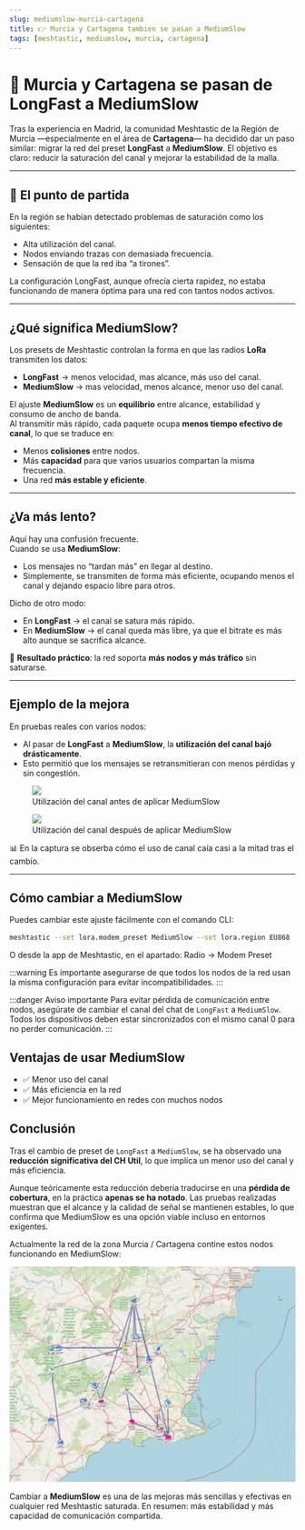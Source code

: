 ```yaml
---
slug: mediumslow-murcia-cartagena
title: 👉 Murcia y Cartagena tambien se pasan a MediumSlow
tags: [meshtastic, mediumslow, murcia, cartagena]
---
```


# 📡 Murcia y Cartagena se pasan de LongFast a MediumSlow

Tras la experiencia en Madrid, la comunidad Meshtastic de la Región de Murcia —especialmente en el área de **Cartagena**— ha decidido dar un paso similar: migrar la red del preset **LongFast** a **MediumSlow**. El objetivo es claro: reducir la saturación del canal y mejorar la estabilidad de la malla.

---

## 🚦 El punto de partida

En la región se habían detectado problemas de saturación como los siguientes:  
- Alta utilización del canal.  
- Nodos enviando trazas con demasiada frecuencia.  
- Sensación de que la red iba “a tirones”.  

La configuración LongFast, aunque ofrecía cierta rapidez, no estaba funcionando de manera óptima para una red con tantos nodos activos.

---


## ¿Qué significa MediumSlow?

Los presets de Meshtastic controlan la forma en que las radios **LoRa** transmiten los datos:

- **LongFast** → menos velocidad, mas alcance, más uso del canal.  
- **MediumSlow** → mas velocidad, menos alcance, menor uso del canal.  

El ajuste **MediumSlow** es un **equilibrio** entre alcance, estabilidad y consumo de ancho de banda.  
Al transmitir más rápido, cada paquete ocupa **menos tiempo efectivo de canal**, lo que se traduce en:

- Menos **colisiones** entre nodos.  
- Más **capacidad** para que varios usuarios compartan la misma frecuencia.  
- Una red **más estable y eficiente**.  

---

## ¿Va más lento?

Aquí hay una confusión frecuente.  
Cuando se usa **MediumSlow**:

- Los mensajes no “tardan más” en llegar al destino.  
- Simplemente, se transmiten de forma más eficiente, ocupando menos el canal y dejando espacio libre para otros.  

Dicho de otro modo:

- En **LongFast** → el canal se satura más rápido.  
- En **MediumSlow** → el canal queda más libre, ya que el bitrate es más alto aunque se sacrifica alcance.  

📌 **Resultado práctico**: la red soporta **más nodos y más tráfico** sin saturarse.  

---

## Ejemplo de la mejora

En pruebas reales con varios nodos:

- Al pasar de **LongFast** a **MediumSlow**, la **utilización del canal bajó drásticamente**.  
- Esto permitió que los mensajes se retransmitieran con menos pérdidas y sin congestión.  

<div style={{ display: "flex", flexWrap: "wrap", justifyContent: "center", gap: "1rem" }}>
  <figure style={{ margin: 0 }}>
    <img
      src={require("../static/img/blog/Sierra_antes.jpg").default}
      style={{ width: "100%", maxWidth: "300px", height: "auto" }}
    />
    <figcaption style={{ textAlign: "center", marginTop: "0.5rem", fontSize: "0.9rem" }}>
      Utilización del canal antes de aplicar MediumSlow
    </figcaption>
  </figure>

  <figure style={{ margin: 0 }}>
    <img
      src={require("../static/img/blog/Sierra_despues.jpg").default}
      style={{ width: "100%", maxWidth: "300px", height: "auto" }}
    />
    <figcaption style={{ textAlign: "center", marginTop: "0.5rem", fontSize: "0.9rem" }}>
      Utilización del canal después de aplicar MediumSlow
    </figcaption>
  </figure>
</div>




📊 En la captura se obserba cómo el uso de canal caía casi a la mitad tras el cambio.  

---

## Cómo cambiar a MediumSlow

Puedes cambiar este ajuste fácilmente con el comando CLI:

```bash
meshtastic --set lora.modem_preset MediumSlow --set lora.region EU868
```

O desde la app de Meshtastic, en el apartado: Radio → Modem Preset

:::warning 
Es importante asegurarse de que todos los nodos de la red usan la misma configuración para evitar incompatibilidades.
:::

:::danger Aviso importante
Para evitar pérdida de comunicación entre nodos, asegúrate de cambiar el canal del chat de `LongFast` a `MediumSlow`.  
Todos los dispositivos deben estar sincronizados con el mismo canal 0 para no perder comunicación.
:::


## Ventajas de usar MediumSlow

- ✅ Menor uso del canal
- ✅ Más eficiencia en la red
- ✅ Mejor funcionamiento en redes con muchos nodos


## Conclusión

Tras el cambio de preset de `LongFast` a `MediumSlow`, se ha observado una **reducción significativa del CH Util**, lo que implica un menor uso del canal y más eficiencia.

Aunque teóricamente esta reducción debería traducirse en una **pérdida de cobertura**, en la práctica **apenas se ha notado**. Las pruebas realizadas muestran que el alcance y la calidad de señal se mantienen estables, lo que confirma que MediumSlow es una opción viable incluso en entornos exigentes.

Actualmente la red de la zona Murcia / Cartagena contine estos nodos funcionando en MediumSlow:

![Red de Murcia](../static/img/blog/redMurcia.jpeg)


Cambiar a **MediumSlow** es una de las mejoras más sencillas y efectivas en cualquier red Meshtastic saturada. En resumen: más estabilidad y más capacidad de comunicación compartida.
